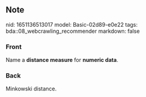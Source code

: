 ## Note
nid: 1651136513017
model: Basic-02d89-e0e22
tags: bda::08_webcrawling_recommender
markdown: false

### Front
Name a <b>distance measure</b> for <b>numeric data</b>.

### Back
Minkowski distance.
